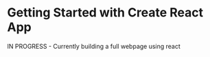 # Getting Started with Create React App

IN PROGRESS - Currently building a full webpage using react
